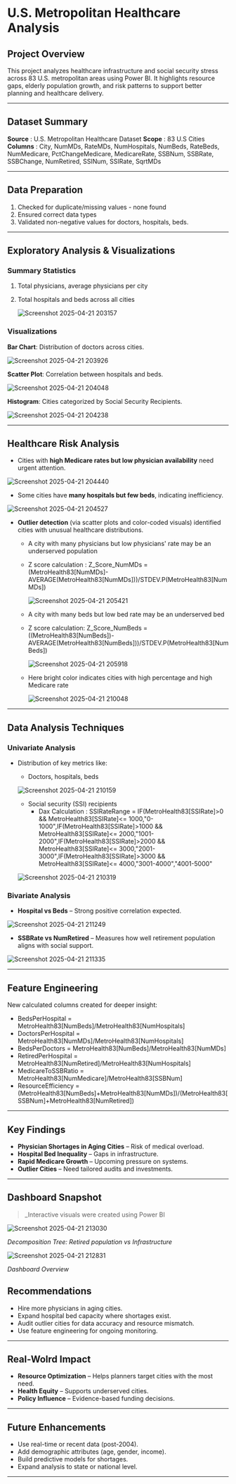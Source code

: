 # U.S. Metropolitan Healthcare Analysis

## Project Overview
This project analyzes healthcare infrastructure and social security stress across 83 U.S. metropolitan areas using Power BI. It highlights resource gaps, elderly population growth, and risk patterns to support better planning and healthcare delivery.

---
## Dataset Summary
**Source**  : U.S. Metropolitan Healthcare Dataset
**Scope**   : 83 U.S Cities
**Columns** : City, NumMDs, RateMDs, NumHospitals, NumBeds, RateBeds, NumMedicare, PctChangeMedicare, MedicareRate, SSBNum, SSBRate, SSBChange, NumRetired, SSINum, SSIRate, SqrtMDs

---
## Data Preparation
1. Checked for duplicate/missing values - none found
2. Ensured correct data types
3. Validated non-negative values for doctors, hospitals, beds.

---
## Exploratory Analysis & Visualizations
### Summary Statistics
1. Total physicians, average physicians per city
2. Total hospitals and beds across all cities
   
   ![Screenshot 2025-04-21 203157](https://github.com/user-attachments/assets/b6af6bc7-993f-4b82-afe8-8d957e22e3f1)

###  Visualizations
**Bar Chart**: Distribution of doctors across cities.

   ![Screenshot 2025-04-21 203926](https://github.com/user-attachments/assets/9ef87222-a7fe-4140-9902-0c42c723181f)

**Scatter Plot**: Correlation between hospitals and beds.

![Screenshot 2025-04-21 204048](https://github.com/user-attachments/assets/5db6ba73-f35d-424d-b112-e45f6d795df1)

**Histogram**: Cities categorized by Social Security Recipients.

![Screenshot 2025-04-21 204238](https://github.com/user-attachments/assets/d4bb3496-3f61-478b-b82b-ee600901798e)

---
## Healthcare Risk Analysis
- Cities with **high Medicare rates but low physician availability** need urgent attention.
  
![Screenshot 2025-04-21 204440](https://github.com/user-attachments/assets/a8acb1e3-e7d9-4439-9193-525201a882a7)

- Some cities have **many hospitals but few beds**, indicating inefficiency.

![Screenshot 2025-04-21 204527](https://github.com/user-attachments/assets/231cdda4-48ff-486a-a67f-102cb4f15ae0)
 
- **Outlier detection** (via scatter plots and color-coded visuals) identified cities with unusual healthcare distributions.
   - A city with many physicians but low physicians' rate may be an underserved population
   - Z score calculation : Z_Score_NumMDs = (MetroHealth83[NumMDs]- AVERAGE(MetroHealth83[NumMDs]))/STDEV.P(MetroHealth83[NumMDs])
     
     ![Screenshot 2025-04-21 205421](https://github.com/user-attachments/assets/fb0e1e61-2cea-443c-91f0-113eb8b4d063)

   - A city with many beds but low bed rate may be an underserved bed
   - Z score calculation: Z_Score_NumBeds = ((MetroHealth83[NumBeds])-AVERAGE(MetroHealth83[NumBeds]))/STDEV.P(MetroHealth83[NumBeds])

     ![Screenshot 2025-04-21 205918](https://github.com/user-attachments/assets/f81e4d01-af47-419a-9798-b07a15e88be2)

   - Here bright color indicates cities with high percentage and high Medicare rate

     ![Screenshot 2025-04-21 210048](https://github.com/user-attachments/assets/d0fd328f-0fd6-4a50-9cf1-68f6b45f7326)

---

## Data Analysis Techniques
### Univariate Analysis
- Distribution of key metrics like:
  -  Doctors, hospitals, beds
    
    ![Screenshot 2025-04-21 210159](https://github.com/user-attachments/assets/5d622a9d-e777-433a-bcf3-e9ca5b5124a8)

  -  Social security (SSI) recipients
     - Dax Calculation : 	SSIRateRange = IF(MetroHealth83[SSIRate]>0 && MetroHealth83[SSIRate]<= 1000,"0-1000",IF(MetroHealth83[SSIRate]>1000 && MetroHealth83[SSIRate]<= 2000,"1001-2000",IF(MetroHealth83[SSIRate]>2000 && MetroHealth83[SSIRate]<= 3000,"2001-3000",IF(MetroHealth83[SSIRate]>3000 && MetroHealth83[SSIRate]<= 4000,"3001-4000","4001-5000"
       
    ![Screenshot 2025-04-21 210319](https://github.com/user-attachments/assets/103d0a2b-496b-4fff-acce-de2bea10387c)

### Bivariate Analysis
-  **Hospital vs Beds** – Strong positive correlation expected.
  
  ![Screenshot 2025-04-21 211249](https://github.com/user-attachments/assets/fdffb8a9-a86f-4582-a35f-3d0cba208557)

-  **SSBRate vs NumRetired** – Measures how well retirement population aligns with social support.
  
  ![Screenshot 2025-04-21 211335](https://github.com/user-attachments/assets/44f5d268-50cb-4d29-beae-37e71089c165)


---

## Feature Engineering
New calculated columns created for deeper insight:
- BedsPerHospital = MetroHealth83[NumBeds]/MetroHealth83[NumHospitals] 
- DoctorsPerHospital = MetroHealth83[NumMDs]/MetroHealth83[NumHospitals] 
- BedsPerDoctors = MetroHealth83[NumBeds]/MetroHealth83[NumMDs]
- RetiredPerHospital = MetroHealth83[NumRetired]/MetroHealth83[NumHospitals]
- MedicareToSSBRatio = MetroHealth83[NumMedicare]/MetroHealth83[SSBNum]
- ResourceEfficiency = (MetroHealth83[NumBeds]+MetroHealth83[NumMDs])/(MetroHealth83[SSBNum]+MetroHealth83[NumRetired])

---

## Key Findings
- **Physician Shortages in Aging Cities** – Risk of medical overload.
- **Hospital Bed Inequality** – Gaps in infrastructure.
- **Rapid Medicare Growth** – Upcoming pressure on systems.
- **Outlier Cities** – Need tailored audits and investments.

---

## Dashboard Snapshot
> _Interactive visuals were created using Power BI

![Screenshot 2025-04-21 213030](https://github.com/user-attachments/assets/764a9418-ac47-4496-87ec-cf6798364756)

 _Decomposition Tree: Retired population vs Infrastructure_

![Screenshot 2025-04-21 212831](https://github.com/user-attachments/assets/4fa5dde4-e831-4546-b738-a28b9c625376)

_Dashboard Overview_

## Recommendations
- Hire more physicians in aging cities.
- Expand hospital bed capacity where shortages exist.
- Audit outlier cities for data accuracy and resource mismatch.
- Use feature engineering for ongoing monitoring.

---

## Real-Wolrd Impact
- **Resource Optimization** – Helps planners target cities with the most need.
- **Health Equity** – Supports underserved cities.
- **Policy Influence** – Evidence-based funding decisions.

---

## Future Enhancements

- Use real-time or recent data (post-2004).
- Add demographic attributes (age, gender, income).
- Build predictive models for shortages.
- Expand analysis to state or national level.

---
